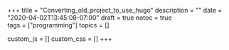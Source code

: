 +++
title = "Converting_old_project_to_use_hugo"
description = ""
date = "2020-04-02T13:45:08-07:00"
draft = true
notoc = true  
tags = ["programming"]
topics = []

custom_js = []
custom_css = []
+++


<!--more-->